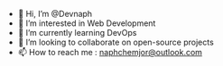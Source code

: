 - 👋 Hi, I’m @Devnaph
- 👀 I’m interested in Web Development
- 🌱 I’m currently learning DevOps
- 💞️ I’m looking to collaborate on open-source projects
- 📫 How to reach me : naphchemjor@outlook.com





